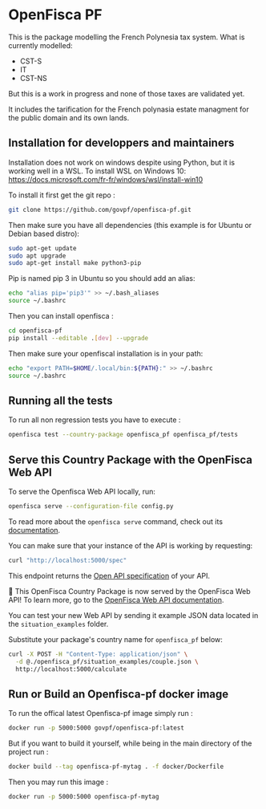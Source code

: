 # OpenFisca PF

This is the package modelling the French Polynesia tax system.
What is currently modelled:
- CST-S
- IT
- CST-NS

But this is a work in progress and none of those taxes are validated yet.

It includes the tarification for the French polynasia estate managment for the public domain and its own lands.

## Installation for developpers and maintainers

Installation does not work on windows despite using Python, but it is working well in a WSL. To install WSL on Windows 10: https://docs.microsoft.com/fr-fr/windows/wsl/install-win10

To install it first get the git repo :
```sh
git clone https://github.com/govpf/openfisca-pf.git
```

Then make sure you have all dependencies (this example is for Ubuntu or Debian based distro):
```sh
sudo apt-get update
sudo apt upgrade
sudo apt-get install make python3-pip
```
Pip is named pip 3 in Ubuntu so you should add an alias:
```sh
echo "alias pip='pip3'" >> ~/.bash_aliases
source ~/.bashrc
```

Then you can install openfisca :

```sh
cd openfisca-pf
pip install --editable .[dev] --upgrade
```

Then make sure your openfiscal installation is in your path:
```sh
echo "export PATH=$HOME/.local/bin:${PATH}:" >> ~/.bashrc
source ~/.bashrc
```

## Running all the tests

To run all non regression tests you have to execute :
```sh
openfisca test --country-package openfisca_pf openfisca_pf/tests
```


## Serve this Country Package with the OpenFisca Web API

To serve the Openfisca Web API locally, run:

```sh
openfisca serve --configuration-file config.py
```

To read more about the `openfisca serve` command, check out its [documentation](https://openfisca.org/doc/openfisca-python-api/openfisca_serve.html).

You can make sure that your instance of the API is working by requesting:

```sh
curl "http://localhost:5000/spec"
```

This endpoint returns the [Open API specification](https://www.openapis.org/) of your API.

:tada: This OpenFisca Country Package is now served by the OpenFisca Web API! To learn more, go to the [OpenFisca Web API documentation](https://openfisca.org/doc/openfisca-web-api/index.html).

You can test your new Web API by sending it example JSON data located in the `situation_examples` folder.

Substitute your package's country name for `openfisca_pf` below:

```sh
curl -X POST -H "Content-Type: application/json" \
  -d @./openfisca_pf/situation_examples/couple.json \
  http://localhost:5000/calculate
```

## Run or Build an Openfisca-pf docker image

To run the offical latest Openfisca-pf image simply run :

```sh
docker run -p 5000:5000 govpf/openfisca-pf:latest
```

But if you want to build it yourself, while being in the main directory of the project run :

```sh
docker build --tag openfisca-pf-mytag . -f docker/Dockerfile
```

Then you may run this image :

```sh
docker run -p 5000:5000 openfisca-pf-mytag
```
